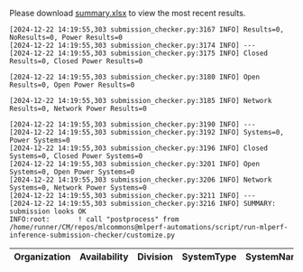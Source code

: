 Please download [summary.xlsx](summary.xlsx) to view the most recent results. 
 ```
[2024-12-22 14:19:55,303 submission_checker.py:3167 INFO] Results=0, NoResults=0, Power Results=0
[2024-12-22 14:19:55,303 submission_checker.py:3174 INFO] ---
[2024-12-22 14:19:55,303 submission_checker.py:3175 INFO] Closed Results=0, Closed Power Results=0

[2024-12-22 14:19:55,303 submission_checker.py:3180 INFO] Open Results=0, Open Power Results=0

[2024-12-22 14:19:55,303 submission_checker.py:3185 INFO] Network Results=0, Network Power Results=0

[2024-12-22 14:19:55,303 submission_checker.py:3190 INFO] ---
[2024-12-22 14:19:55,303 submission_checker.py:3192 INFO] Systems=0, Power Systems=0
[2024-12-22 14:19:55,303 submission_checker.py:3196 INFO] Closed Systems=0, Closed Power Systems=0
[2024-12-22 14:19:55,303 submission_checker.py:3201 INFO] Open Systems=0, Open Power Systems=0
[2024-12-22 14:19:55,303 submission_checker.py:3206 INFO] Network Systems=0, Network Power Systems=0
[2024-12-22 14:19:55,303 submission_checker.py:3211 INFO] ---
[2024-12-22 14:19:55,303 submission_checker.py:3216 INFO] SUMMARY: submission looks OK
INFO:root:       ! call "postprocess" from /home/runner/CM/repos/mlcommons@mlperf-automations/script/run-mlperf-inference-submission-checker/customize.py

```

| Organization   | Availability   | Division   | SystemType   | SystemName   | Platform   | Model   | MlperfModel   | Scenario   | Result   | Accuracy   | number_of_nodes   | host_processor_model_name   | host_processors_per_node   | host_processor_core_count   | accelerator_model_name   | accelerators_per_node   | Location   | framework   | operating_system   | notes   | compliance   | errors   | version   | inferred   | has_power   | Units   | weight_data_types   |
|----------------|----------------|------------|--------------|--------------|------------|---------|---------------|------------|----------|------------|-------------------|-----------------------------|----------------------------|-----------------------------|--------------------------|-------------------------|------------|-------------|--------------------|---------|--------------|----------|-----------|------------|-------------|---------|---------------------|